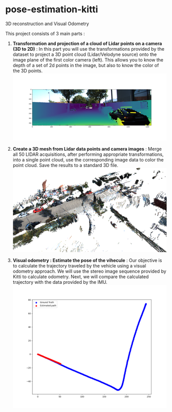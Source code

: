 # pose-estimation-kitti
3D reconstruction and Visual Odometry 


This project consists of 3 main parts : 
1. **Transformation and projection of a cloud of Lidar points on a camera (3D to 2D)** : In this part you will use the transformations provided by the dataset to project a
3D point cloud (Lidar/Velodyne source) onto the image plane of the first color camera (left). This allows you to know the depth of a set of 2d points in the image, but also 
to know the color of the 3D points. 
![3D-to-2D](https://github.com/mohcenaouadj/pose-estimation-kitti/blob/main/Images/Figure_1.png)

2. **Create a 3D mesh from Lidar data points and camera images** : Merge all 50 LIDAR acquisitions, after performing appropriate transformations, into a single point cloud, use the corresponding image data to color the point cloud. Save the results to a standard 3D file.
![lidar-to-3d](https://github.com/mohcenaouadj/pose-estimation-kitti/blob/main/Images/street_2.png)

3. **Visual odometry : Estimate the pose of the vihecule** : Our objective is to calculate the trajectory traveled by the vehicle using a visual odometry approach. We will use the stereo image sequence provided by Kitti to calculate odometry. Next, we will compare the calculated trajectory with the data provided by the IMU.
![odometry](https://github.com/mohcenaouadj/pose-estimation-kitti/blob/main/Images/Figure_3.png) 
